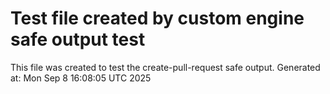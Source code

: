 # Test file created by custom engine safe output test
This file was created to test the create-pull-request safe output.
Generated at: Mon Sep  8 16:08:05 UTC 2025
